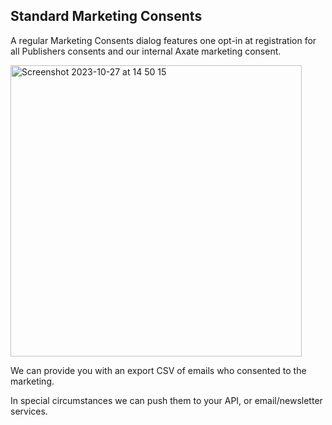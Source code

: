 ## Standard Marketing Consents

A regular Marketing Consents dialog features one opt-in at registration for all Publishers consents and our internal Axate marketing consent.  

<img width="466" alt="Screenshot 2023-10-27 at 14 50 15" src="https://github.com/AgateHQ/axate-developer-docs/assets/1307523/032893d9-4a23-41c0-91f5-2874b813e866">

We can provide you with an export CSV of emails who consented to the marketing.

In special circumstances we can push them to your API, or email/newsletter services.

